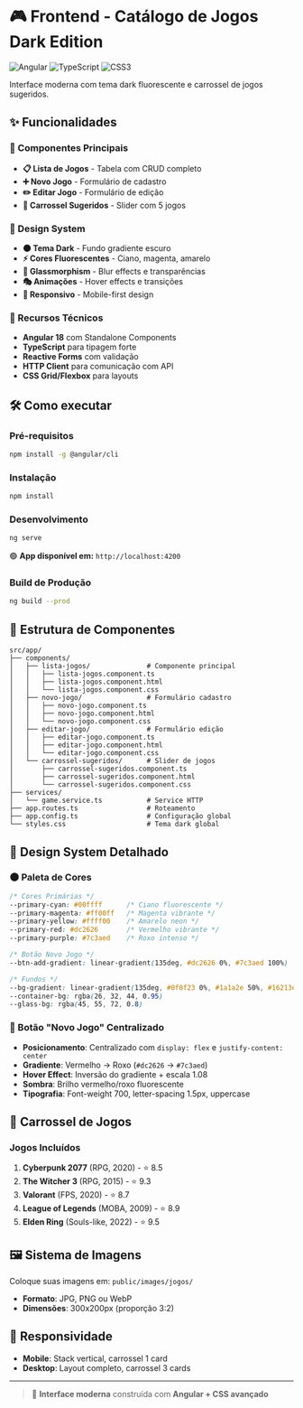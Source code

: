 # 🎮 Frontend - Catálogo de Jogos Dark Edition

![Angular](https://img.shields.io/badge/angular-DD0031?style=flat&logo=angular&logoColor=white)
![TypeScript](https://img.shields.io/badge/typescript-3178C6?style=flat&logo=typescript&logoColor=white)
![CSS3](https://img.shields.io/badge/css3-1572B6?style=flat&logo=css3&logoColor=white)

Interface moderna com tema dark fluorescente e carrossel de jogos sugeridos.

## ✨ Funcionalidades

### 🎯 Componentes Principais
- **📋 Lista de Jogos** - Tabela com CRUD completo
- **➕ Novo Jogo** - Formulário de cadastro
- **✏️ Editar Jogo** - Formulário de edição
- **🎪 Carrossel Sugeridos** - Slider com 5 jogos

### 🎨 Design System
- **🌑 Tema Dark** - Fundo gradiente escuro
- **⚡ Cores Fluorescentes** - Ciano, magenta, amarelo
- **💎 Glassmorphism** - Blur effects e transparências
- **🎭 Animações** - Hover effects e transições
- **📱 Responsivo** - Mobile-first design

### 🚀 Recursos Técnicos
- **Angular 18** com Standalone Components
- **TypeScript** para tipagem forte
- **Reactive Forms** com validação
- **HTTP Client** para comunicação com API
- **CSS Grid/Flexbox** para layouts

## 🛠️ Como executar

### Pré-requisitos
```bash
npm install -g @angular/cli
```

### Instalação
```bash
npm install
```

### Desenvolvimento
```bash
ng serve
```
🟢 **App disponível em:** `http://localhost:4200`

### Build de Produção
```bash
ng build --prod
```

## 📂 Estrutura de Componentes

```
src/app/
├── components/
│   ├── lista-jogos/              # Componente principal
│   │   ├── lista-jogos.component.ts
│   │   ├── lista-jogos.component.html
│   │   └── lista-jogos.component.css
│   ├── novo-jogo/                # Formulário cadastro
│   │   ├── novo-jogo.component.ts
│   │   ├── novo-jogo.component.html  
│   │   └── novo-jogo.component.css
│   ├── editar-jogo/              # Formulário edição
│   │   ├── editar-jogo.component.ts
│   │   ├── editar-jogo.component.html
│   │   └── editar-jogo.component.css
│   └── carrossel-sugeridos/      # Slider de jogos
│       ├── carrossel-sugeridos.component.ts
│       ├── carrossel-sugeridos.component.html
│       └── carrossel-sugeridos.component.css
├── services/
│   └── game.service.ts           # Service HTTP
├── app.routes.ts                 # Roteamento
├── app.config.ts                 # Configuração global
└── styles.css                    # Tema dark global
```

## 🎨 Design System Detalhado

### 🌑 Paleta de Cores
```css
/* Cores Primárias */
--primary-cyan: #00ffff      /* Ciano fluorescente */
--primary-magenta: #ff00ff   /* Magenta vibrante */
--primary-yellow: #ffff00    /* Amarelo neon */
--primary-red: #dc2626       /* Vermelho vibrante */
--primary-purple: #7c3aed    /* Roxo intenso */

/* Botão Novo Jogo */
--btn-add-gradient: linear-gradient(135deg, #dc2626 0%, #7c3aed 100%)

/* Fundos */
--bg-gradient: linear-gradient(135deg, #0f0f23 0%, #1a1a2e 50%, #16213e 100%)
--container-bg: rgba(26, 32, 44, 0.95)
--glass-bg: rgba(45, 55, 72, 0.8)
```

### 🎯 Botão "Novo Jogo" Centralizado
- **Posicionamento**: Centralizado com `display: flex` e `justify-content: center`
- **Gradiente**: Vermelho → Roxo (`#dc2626` → `#7c3aed`)
- **Hover Effect**: Inversão do gradiente + escala 1.08
- **Sombra**: Brilho vermelho/roxo fluorescente
- **Tipografia**: Font-weight 700, letter-spacing 1.5px, uppercase

## 🎪 Carrossel de Jogos

### Jogos Incluídos
1. **Cyberpunk 2077** (RPG, 2020) - ⭐ 8.5
2. **The Witcher 3** (RPG, 2015) - ⭐ 9.3  
3. **Valorant** (FPS, 2020) - ⭐ 8.7
4. **League of Legends** (MOBA, 2009) - ⭐ 8.9
5. **Elden Ring** (Souls-like, 2022) - ⭐ 9.5

## 🖼️ Sistema de Imagens

Coloque suas imagens em: `public/images/jogos/`
- **Formato**: JPG, PNG ou WebP
- **Dimensões**: 300x200px (proporção 3:2)

## 📱 Responsividade

- **Mobile**: Stack vertical, carrossel 1 card
- **Desktop**: Layout completo, carrossel 3 cards

---

> 🎨 **Interface moderna** construída com **Angular + CSS avançado**
